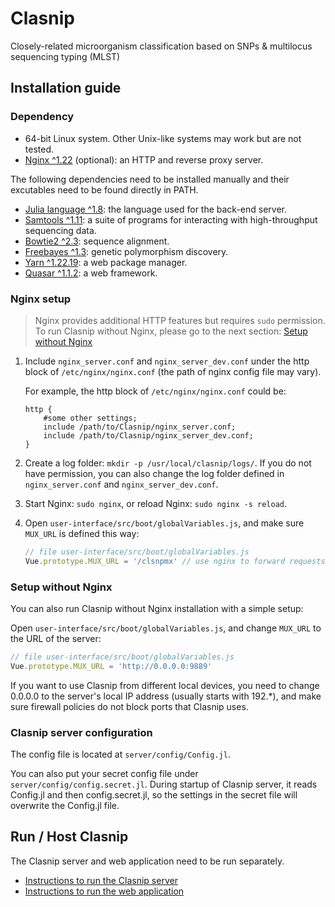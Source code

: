 # Clasnip

Closely-related microorganism classification based on SNPs & multilocus sequencing typing (MLST)

## Installation guide

### Dependency

- 64-bit Linux system. Other Unix-like systems may work but are not tested.
- [Nginx ^1.22](https://nginx.org/en/download.html) (optional): an HTTP and reverse proxy server.

The following dependencies need to be installed manually and their excutables need to be found directly in PATH.

- [Julia language ^1.8](https://julialang.org/downloads/): the language used for the back-end server.
- [Samtools ^1.11](http://www.htslib.org/download/): a suite of programs for interacting with high-throughput sequencing data.
- [Bowtie2 ^2.3](https://github.com/BenLangmead/bowtie2): sequence alignment.
- [Freebayes ^1.3](https://github.com/freebayes/freebayes): genetic polymorphism discovery.
- [Yarn ^1.22.19](https://classic.yarnpkg.com/en/docs/install#debian-stable): a web package manager.
- [Quasar ^1.1.2](https://v1.quasar.dev/): a web framework.

### Nginx setup

> Nginx provides additional HTTP features but requires `sudo` permission. To run Clasnip without Nginx, please go to the next section: [Setup without Nginx](#setup-without-nginx)

1. Include `nginx_server.conf` and `nginx_server_dev.conf` under the http block of `/etc/nginx/nginx.conf` (the path of nginx config file may vary). 

   For example, the http block of `/etc/nginx/nginx.conf` could be:

    ```nginx
    http {
        #some other settings;
        include /path/to/Clasnip/nginx_server.conf;
        include /path/to/Clasnip/nginx_server_dev.conf;
    }
    ```

2. Create a log folder: `mkdir -p /usr/local/clasnip/logs/`. If you do not have permission, you can also change the log folder defined in `nginx_server.conf` and `nginx_server_dev.conf`.

3. Start Nginx: `sudo nginx`, or reload Nginx: `sudo nginx -s reload`.

4. Open `user-interface/src/boot/globalVariables.js`, and make sure `MUX_URL` is defined this way:

    ```javascript
    // file user-interface/src/boot/globalVariables.js
    Vue.prototype.MUX_URL = '/clsnpmx' // use nginx to forward requests to server
    ```

### Setup without Nginx 

You can also run Clasnip without Nginx installation with a simple setup: 

Open `user-interface/src/boot/globalVariables.js`, and change `MUX_URL` to the URL of the server:

```javascript
// file user-interface/src/boot/globalVariables.js
Vue.prototype.MUX_URL = 'http://0.0.0.0:9889'
```

If you want to use Clasnip from different local devices, you need to change 0.0.0.0 to the server's local IP address (usually starts with 192.*), and make sure firewall policies do not block ports that Clasnip uses.

### Clasnip server configuration

The config file is located at `server/config/Config.jl`.

You can also put your secret config file under `server/config/config.secret.jl`. During startup of Clasnip server, it reads Config.jl and then config.secret.jl, so the settings in the secret file will overwrite the Config.jl file.

## Run / Host Clasnip

The Clasnip server and web application need to be run separately.

- [Instructions to run the Clasnip server](server/README.md)
- [Instructions to run the web application](user-interface/README.md)
